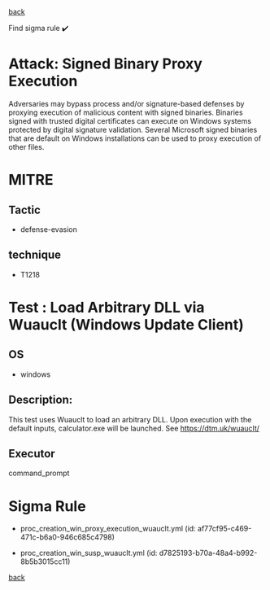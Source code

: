 
[back](../index.md)

Find sigma rule :heavy_check_mark: 

# Attack: Signed Binary Proxy Execution 

Adversaries may bypass process and/or signature-based defenses by proxying execution of malicious content with signed binaries. Binaries signed with trusted digital certificates can execute on Windows systems protected by digital signature validation. Several Microsoft signed binaries that are default on Windows installations can be used to proxy execution of other files.

# MITRE
## Tactic
  - defense-evasion


## technique
  - T1218


# Test : Load Arbitrary DLL via Wuauclt (Windows Update Client)
## OS
  - windows


## Description:
This test uses Wuauclt to load an arbitrary DLL. Upon execution with the default inputs, calculator.exe will be launched. 
See https://dtm.uk/wuauclt/


## Executor
command_prompt

# Sigma Rule
 - proc_creation_win_proxy_execution_wuauclt.yml (id: af77cf95-c469-471c-b6a0-946c685c4798)

 - proc_creation_win_susp_wuauclt.yml (id: d7825193-b70a-48a4-b992-8b5b3015cc11)



[back](../index.md)
